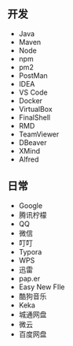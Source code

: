 ## 开发

- Java
- Maven
- Node
- npm
- pm2
- PostMan
- IDEA
- VS Code
- Docker
- VirtualBox
- FinalShell
- RMD
- TeamViewer
- DBeaver
- XMind
- Alfred

## 日常

- Google
- 腾讯柠檬
- QQ
- 微信
- 叮叮
- Typora
- WPS
- 迅雷
- pap.er
- Easy New FIle
- 酷狗音乐
- Keka
- 城通网盘
- 微云
- 百度网盘